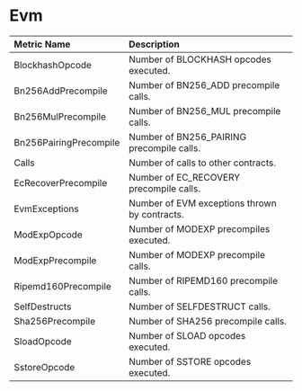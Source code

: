 # Evm

| Metric Name | Description |
| :--- | :--- |
| BlockhashOpcode | Number of BLOCKHASH opcodes executed. |
| Bn256AddPrecompile | Number of BN256_ADD precompile calls. |
| Bn256MulPrecompile | Number of BN256_MUL precompile calls. |
| Bn256PairingPrecompile | Number of BN256_PAIRING precompile calls. |
| Calls | Number of calls to other contracts. |
| EcRecoverPrecompile | Number of EC_RECOVERY precompile calls. |
| EvmExceptions | Number of EVM exceptions thrown by contracts. |
| ModExpOpcode | Number of MODEXP precompiles executed. |
| ModExpPrecompile | Number of MODEXP precompile calls. |
| Ripemd160Precompile | Number of RIPEMD160 precompile calls. |
| SelfDestructs | Number of SELFDESTRUCT calls. |
| Sha256Precompile | Number of SHA256 precompile calls. |
| SloadOpcode | Number of SLOAD opcodes executed. |
| SstoreOpcode | Number of SSTORE opcodes executed. |

